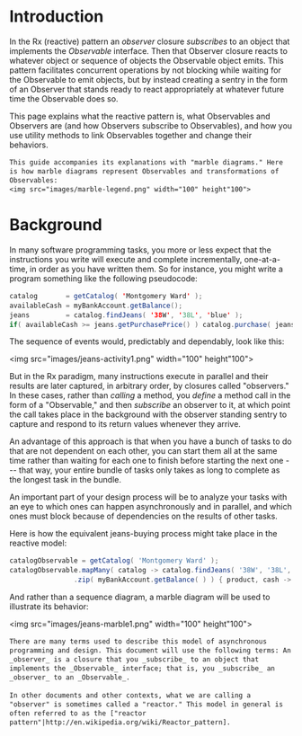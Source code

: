 # Introduction

In the Rx (reactive) pattern an _observer_ closure _subscribes_ to an object that implements the _Observable_ interface. Then that Observer closure reacts to whatever object or sequence of objects the Observable object emits. This pattern facilitates concurrent operations by not blocking while waiting for the Observable to emit objects, but by instead creating a sentry in the form of an Observer that stands ready to react appropriately at whatever future time the Observable does so.

This page explains what the reactive pattern is, what Observables and Observers are (and how Observers subscribe to Observables), and how you use utility methods to link Observables together and change their behaviors.

```
This guide accompanies its explanations with "marble diagrams." Here is how marble diagrams represent Observables and transformations of Observables:
<img src="images/marble-legend.png" width="100" height"100">
```

# Background

In many software programming tasks, you more or less expect that the instructions you write will execute and complete incrementally, one-at-a-time, in order as you have written them. So for instance, you might write a program something like the following pseudocode:

```java
catalog       = getCatalog( 'Montgomery Ward' );                           // get a "Montgomery Ward" catalog object
availableCash = myBankAccount.getBalance();                                // get my bank account balance
jeans         = catalog.findJeans( '38W', '38L', 'blue' );                 // find my size of jeans in the catalog
if( availableCash >= jeans.getPurchasePrice() ) catalog.purchase( jeans ); // if I have enough money, buy them
```

The sequence of events would, predictably and dependably, look like this: 

<img src="images/jeans-activity1.png" width="100" height"100">

But in the Rx paradigm, many instructions execute in parallel and their results are later captured, in arbitrary order, by closures called "observers." In these cases, rather than _calling_ a method, you _define_ a method call in the form of a "Observable," and then _subscribe_ an observer to it, at which point the call takes place in the background with the observer standing sentry to capture and respond to its return values whenever they arrive.

An advantage of this approach is that when you have a bunch of tasks to do that are not dependent on each other, you can start them all at the same time rather than waiting for each one to finish before starting the next one --- that way, your entire bundle of tasks only takes as long to complete as the longest task in the bundle.

An important part of your design process will be to analyze your tasks with an eye to which ones can happen asynchronously and in parallel, and which ones must block because of dependencies on the results of other tasks.

Here is how the equivalent jeans-buying process might take place in the reactive model:
```groovy
catalogObservable = getCatalog( 'Montgomery Ward' );
catalogObservable.mapMany( catalog -> catalog.findJeans( '38W', '38L', 'blue' ) )
                .zip( myBankAccount.getBalance( ) ) { product, cash -> if( cash > product.getPurchasePrice() ) product.purchase() ) };
```

And rather than a sequence diagram, a marble diagram will be used to illustrate its behavior:

<img src="images/jeans-marble1.png" width="100" height"100">

```
There are many terms used to describe this model of asynchronous programming and design. This document will use the following terms: An _observer_ is a closure that you _subscribe_ to an object that implements the _Observable_ interface; that is, you _subscribe_ an _observer_ to an _Observable_.

In other documents and other contexts, what we are calling a "observer" is sometimes called a "reactor." This model in general is often referred to as the ["reactor pattern"|http://en.wikipedia.org/wiki/Reactor_pattern].
```